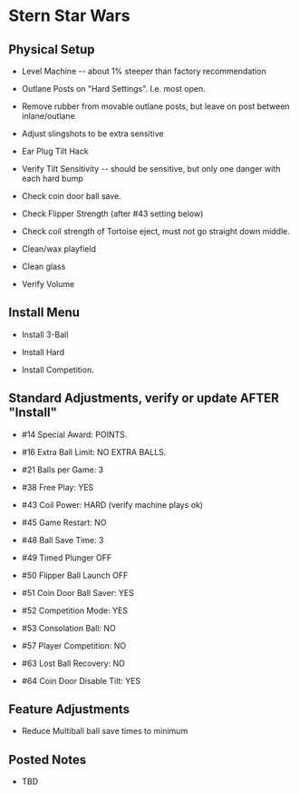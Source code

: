 # Stern Star Wars

## Physical Setup

-   Level Machine -- about 1% steeper than factory recommendation

-   Outlane Posts on "Hard Settings". I.e. most open.

-   Remove rubber from movable outlane posts, but leave on post between inlane/outlane

-   Adjust slingshots to be extra sensitive

-   Ear Plug Tilt Hack

-   Verify Tilt Sensitivity -- should be sensitive, but only one danger with each hard bump

-   Check coin door ball save.

-   Check Flipper Strength (after #43 setting below)

-   Check coil strength of Tortoise eject, must not go straight down middle.

-   Clean/wax playfield

-   Clean glass

-   Verify Volume

## Install Menu

-   Install 3-Ball

-   Install Hard

-   Install Competition.

## Standard Adjustments, verify or update AFTER "Install"

-   #14 Special Award: POINTS.

-   #16 Extra Ball Limit: NO EXTRA BALLS.

-   #21 Balls per Game: 3

-   #38 Free Play: YES

-   #43 Coil Power: HARD (verify machine plays ok)

-   #45 Game Restart: NO

-   #48 Ball Save Time: 3

-   #49 Timed Plunger OFF

-   #50 Flipper Ball Launch OFF

-   #51 Coin Door Ball Saver: YES

-   #52 Competition Mode: YES

-   #53 Consolation Ball: NO

-   #57 Player Competition: NO

-   #63 Lost Ball Recovery: NO

-   #64 Coin Door Disable Tilt: YES

## Feature Adjustments

-   Reduce Multiball ball save times to minimum

## Posted Notes

-   TBD
